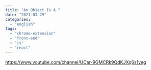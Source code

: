 ```yaml
---
title: "An Object Is A "
date: "2021-03-29"
categories:
  - "english"
tags:
  - "chrome-extension"
  - "front-end"
  - "js"
  - "react"
---
```


https://www.youtube.com/channel/UCar-9GMCRk9QdKJXq6s1yeg
